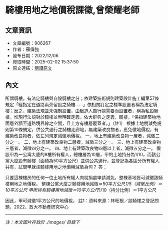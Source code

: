 # 騎樓用地之地價稅課徵,曾榮耀老師

## 文章資訊
- 文章編號：906267
- 作者：蘇偉強
- 發布日期：2022/12/06
- 爬取時間：2025-02-02 15:37:50
- 原文連結：[閱讀原文](https://real-estate.get.com.tw/Columns/detail.aspx?no=906267)

## 內文
所謂騎樓，有法定騎樓與自設騎樓之分；依建築技術規則建築設計施工編第57條規定「經指定在道路兩旁留設之騎樓……」依相關訂定之標準設置者稱為法定騎樓；反之，建築法規並未強制設置，由起造人自行視需要而設置者，稱為私設騎樓。惟現行法規對於騎樓並無明確定義。依大辭典之定義，騎樓，「係指建築物地面層外牆至道路境界線之空間，且上方有樓層覆蓋者。」（註1）
根據土地稅減免規則第10條規定，供公共通行之騎樓走廊地，無建築改良物者，應免徵地價稅，有建築改良物者，依左列規定減徵地價稅。
一、地上有建築改良物一層者，減徵二分之一。 二、地上有建築改良物二層者，減徵三分之一。 三、地上有建築改良物三層者，減徵四分之一。 四、地上有建築改良物四層以上者，減徵五分之一。
假設甲為一公寓大廈的8樓所有權人，總樓層為10層，甲的土地持分為1/10，而該公寓大廈設有騎樓（面積為50平方公尺）並供公共通行，並登記為各區分所有權人共有，試問甲就該騎樓用地之地價稅減徵為何？
答：

只要這棟樓房的任何一位土地所有權人向稅捐處申請減免，整棟基地皆可減徵該騎樓用地之地價稅。
整棟公寓大廈之騎樓用地減徵＝50平方公尺*1/5（減徵比例）＝10平方公尺
甲所持有騎樓用地減徵＝10平方公尺*1/10（持分比例）＝1平方公尺

因此，甲可減徵1平方公尺的地價稅。
註1：資料來源：林旺根／談騎樓之登記問題，2022，政大不動產研究中心

---
*注：本文圖片存放於 ./images/ 目錄下*
